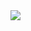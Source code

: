 
<a href="https://www.linkedin.com/in/paulmspessoa" target="blank">
   <img src="https://github-readme-stats.vercel.app/api/top-langs/?username=paulpessoa&layout=compact&langs_count=16&theme=dracula"/>
</a>
